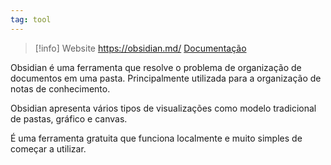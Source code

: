 ```yaml
---
tag: tool
---
```


> [!info] Website
> https://obsidian.md/
> [Documentação](https://help.obsidian.md/)


Obsidian é uma ferramenta que resolve o problema de organização de documentos em uma pasta. Principalmente utilizada para a organização de notas de conhecimento.

Obsidian apresenta vários tipos de visualizações como modelo tradicional de pastas, gráfico e canvas.

É uma ferramenta gratuita que funciona localmente e muito simples de começar a utilizar.

